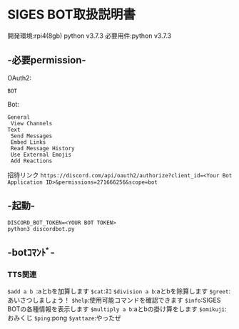 # SIGES BOT取扱説明書
開発環境:rpi4(8gb) python v3.7.3
必要用件:python v3.7.3

## -必要permission-  
OAuth2:  
```
BOT
```
Bot:  
```
General
 View Channels
Text
 Send Messages
 Embed Links
 Read Message History
 Use External Emojis
 Add Reactions
```
招待リンク `https://discord.com/api/oauth2/authorize?client_id=<Your Bot Application ID>&permissions=271666256&scope=bot`  
  
## -起動-  
```
DISCORD_BOT_TOKEN=<YOUR BOT TOKEN>
python3 discordbot.py
```
  
## -botｺﾏﾝﾄﾞ-  
### TTS関連  
`$add a b `:aとbを加算します 
`$cat`:ﾈｺ 
`$division a b`:aとbを除算します 
`$greet`:あいさつしましょう！ 
`$help`:使用可能コマンドを確認できます 
`$info`:SIGES BOTの各種情報を表示します 
`$multiply a b`:aとbの掛け算をします 
`$omikuji`:おみくじ 
`$ping`:pong 
`$yattaze`:やったぜ 
